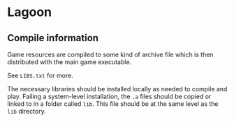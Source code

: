 # Lagoon

## Compile information

Game resources are compiled to some kind of archive file which is then distributed with the main game executable.

See `LIBS.txt` for  more.

The necessary libraries should be installed locally as needed to compile and play. Failing a system-level installation, the `.a` files should be copied or linked to in a folder called `lib`. This file should be at the same level as the `lib` directory.
